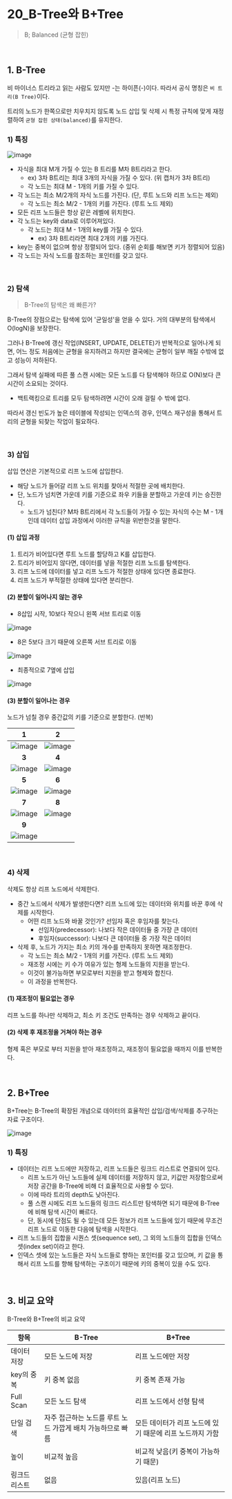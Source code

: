 # 20_B-Tree와 B+Tree

> B; Balanced (균형 잡힌)

<br>

## 1. B-Tree

비 마이너스 트리라고 읽는 사람도 있지만 -는 하이픈(-)이다. 따라서 공식 명칭은 `비 트리(B Tree)`이다.

트리의 노드가 한쪽으로만 치우치지 않도록 노드 삽입 및 삭제 시 특정 규칙에 맞게 재정렬하여 `균형 잡힌 상태(balanced)`를 유지한다.

### 1) 특징

![image](https://github.com/siwon-park/BackEnd-Study/assets/93081720/ae118f66-c86b-4cd1-9da0-3c250bbb696b)

- 자식을 최대 M개 가질 수 있는 B 트리를 M차 B트리라고 한다.
  - ex) 3차 B트리는 최대 3개의 자식을 가질 수 있다. (위 캡처가 3차 B트리)
  - 각 노드는 최대 M - 1개의 키를 가질 수 있다.
- 각 노드는 최소 M/2개의 자식 노드를 가진다. (단, 루트 노드와 리프 노드는 제외)
  - 각 노드는 최소 M/2 - 1개의 키를 가진다. (루트 노드 제외)
- 모든 리프 노드들은 항상 같은 레벨에 위치한다.
- 각 노드는 key와 data로 이루어져있다.
  - 각 노드는 최대 M - 1개의 key를 가질 수 있다.
    - ex) 3차 B트리라면 최대 2개의 키를 가진다.
- key는 중복이 없으며 항상 정렬되어 있다. (중위 순회를 해보면 키가 정렬되어 있음)
- 각 노드는 자식 노드를 참조하는 포인터를 갖고 있다.

<br>

### 2) 탐색

> B-Tree의 탐색은 왜 빠른가?

B-Tree의 장점으로는 탐색에 있어 '균일성'을 얻을 수 있다. 거의 대부분의 탐색에서 O(logN)을 보장한다.

그러나 B-Tree에 갱신 작업(INSERT, UPDATE, DELETE)가 반복적으로 일어나게 되면, 어느 정도 처음에는 균형을 유지하려고 하지만 결국에는 균형이 일부 깨질 수밖에 없고 성능이 저하된다.

그래서 탐색 실패에 따른 풀 스캔 시에는 모든 노드를 다 탐색해야 하므로 O(N)보다 큰 시간이 소요되는 것이다.

- 백트랙킹으로 트리를 모두 탐색하려면 시간이 오래 걸릴 수 밖에 없다.

따라서 갱신 빈도가 높은 테이블에 작성되는 인덱스의 경우, 인덱스 재구성을 통해서 트리의 균형을 되찾는 작업이 필요하다.

<br>

### 3) 삽입

삽입 연산은 기본적으로 리프 노드에 삽입한다.

- 해당 노드가 들어갈 리프 노드 위치를 찾아서 적절한 곳에 배치한다.
- 단, 노드가 넘치면 가운데 키를 기준으로 좌우 키들을 분할하고 가운데 키는 승진한다.
  - 노드가 넘친다? M차 B트리에서 각 노드들이 가질 수 있는 자식의 수는 M - 1개인데 데이터 삽입 과정에서 이러한 규칙을 위반한것을 말한다.

#### (1) 삽입 과정

1. 트리가 비어있다면 루트 노드를 할당하고 K를 삽입한다.
2. 트리가 비어있지 않다면, 데이터를 넣을 적절한 리프 노드를 탐색한다.
3. 리프 노드에 데이터를 넣고 리프 노드가 적절한 상태에 있다면 종료한다.
4. 리프 노드가 부적절한 상태에 있다면 분리한다.

#### (2) 분할이 일어나지 않는 경우

- 8삽입 시작, 10보다 작으니 왼쪽 서브 트리로 이동

![image](https://github.com/siwon-park/BackEnd-Study/assets/93081720/1dc9f9cf-8a96-439c-9caa-a70157f0e5a2)

- 8은 5보다 크기 때문에 오른쪽 서브 트리로 이동

![image](https://github.com/siwon-park/BackEnd-Study/assets/93081720/659d1b0b-0683-4b65-8e68-6a13ac132d35)

- 최종적으로 7옆에 삽입

![image](https://github.com/siwon-park/BackEnd-Study/assets/93081720/a6601360-8b94-4b67-8848-bcf822b84304)

#### (3) 분할이 일어나는 경우

노드가 넘칠 경우 중간값의 키를 기준으로 분할한다. (반복)

|                              1                               |                              2                               |
| :----------------------------------------------------------: | :----------------------------------------------------------: |
| ![image](https://github.com/siwon-park/BackEnd-Study/assets/93081720/1af7b8e9-cada-4af8-bd75-ad2bc4052864) | ![image](https://github.com/siwon-park/BackEnd-Study/assets/93081720/ac65d85c-d08e-41fd-8616-0aac7a1c1621) |
|                            **3**                             |                            **4**                             |
| ![image](https://github.com/siwon-park/BackEnd-Study/assets/93081720/00c65129-212b-4eff-9e91-9fe17188eb22) | ![image](https://github.com/siwon-park/BackEnd-Study/assets/93081720/fd3936e3-1ed9-47d9-bf69-7448df432396) |
|                            **5**                             |                            **6**                             |
| ![image](https://github.com/siwon-park/BackEnd-Study/assets/93081720/b89005b0-3829-4ba5-a9d2-78496c1cefe5) | ![image](https://github.com/siwon-park/BackEnd-Study/assets/93081720/43eb3b34-c650-4d21-8156-6472a52d2792) |
|                            **7**                             |                            **8**                             |
| ![image](https://github.com/siwon-park/BackEnd-Study/assets/93081720/c59cefa8-85eb-4b76-a386-04fcaba3a592) | ![image](https://github.com/siwon-park/BackEnd-Study/assets/93081720/ad33cb03-0381-4eb4-941c-8cd7b850a201) |
|                            **9**                             |                                                              |
| ![image](https://github.com/siwon-park/BackEnd-Study/assets/93081720/4d628069-dc0c-4033-9cbb-ae57b0c24cf9) |                                                              |

<br>

### 4) 삭제

삭제도 항상 리프 노드에서 삭제한다.

- 중간 노드에서 삭제가 발생한다면?  리프 노드에 있는 데이터와 위치를 바꾼 후에 삭제를 시작한다.
  - 어떤 리프 노드와 바꿀 것인가? 선임자 혹은 후임자를 찾는다.
    - 선임자(predecessor): 나보다 작은 데이터들 중 가장 큰 데이터
    - 후임자(successor): 나보다 큰 데이터들 중 가장 작은 데이터
- 삭제 후, 노드가 가지는 최소 키의 개수를 만족하지 못하면 재조정한다.
  - 각 노드는 최소 M/2 - 1개의 키를 가진다. (루트 노드 제외)
  - 재조정 시에는 키 수가 여유가 있는 형제 노드들의 지원을 받는다.
  - 이것이 불가능하면 부모로부터 지원을 받고 형제와 합친다. 
  - 이 과정을 반복한다.

#### (1) 재조정이 필요없는 경우

리프 노드를 하나만 삭제하고, 최소 키 조건도 만족하는 경우 삭제하고 끝이다.

#### (2) 삭제 후 재조정을 거쳐야 하는 경우

형제 혹은 부모로 부터 지원을 받아 재조정하고, 재조정이 필요없을 때까지 이를 반복한다.





<br>

## 2. B+Tree

B+Tree는 B-Tree의 확장된 개념으로 데이터의 효율적인 삽입/검색/삭제를 추구하는 자료 구조이다.

![image](https://github.com/siwon-park/BackEnd-Study/assets/93081720/fa246e35-702e-4163-b5a3-0a433b3300bc)

### 1) 특징

- 데이터는 리프 노드에만 저장하고, 리프 노드들은 링크드 리스트로 연결되어 있다.
  - 리프 노드가 아닌 노드들에 실제 데이터를 저장하지 않고, 키값만 저장함으로써 저장 공간을 B-Tree에 비해 더 효율적으로 사용할 수 있다.
  - 이에 따라 트리의 depth도 낮아진다.
  - 풀 스캔 시에도 리프 노드들의 링크드 리스트만 탐색하면 되기 때문에 B-Tree에 비해 탐색 시간이 빠르다.
  - 단, 동시에 단점도 될 수 있는데 모든 정보가 리프 노드들에 있기 때문에 무조건 리프 노드로 이동한 다음에 탐색을 시작한다.
- 리프 노드들의 집합을 시퀀스 셋(sequence set), 그 외의 노드들의 집합을 인덱스 셋(index set)이라고 한다.
- 인덱스 셋에 있는 노드들은 자식 노드들로 향하는 포인터를 갖고 있으며, 키 값을 통해서 리프 노드를 향해 탐색하는 구조이기 때문에 키의 중복이 있을 수도 있다.

<br>

## 3. 비교 요약

B-Tree와 B+Tree의 비교 요약

| 항목          | B-Tree                                                     | B+Tree                                                   |
| ------------- | ---------------------------------------------------------- | -------------------------------------------------------- |
| 데이터 저장   | 모든 노드에 저장                                           | 리프 노드에만 저장                                       |
| key의 중복    | 키 중복 없음                                               | 키 중복 존재 가능                                        |
| Full Scan     | 모든 노드 탐색                                             | 리프 노드에서 선형 탐색                                  |
| 단일 검색     | 자주 접근하는 노드를 루트 노드 가깝게 배치 가능하므로 빠름 | 모든 데이터가 리프 노드에 있기 때문에 리프 노드까지 가함 |
| 높이          | 비교적 높음                                                | 비교적 낮음(키 중복이 가능하기 때문)                     |
| 링크드 리스트 | 없음                                                       | 있음(리프 노드)                                          |

